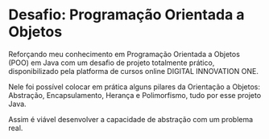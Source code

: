 # Desafio: Programação Orientada a Objetos

Reforçando meu conhecimento em Programação Orientada a Objetos (POO) em Java com um desafio de projeto totalmente prático, disponibilizado pela platforma de cursos online DIGITAL INNOVATION ONE.

Nele foi possível colocar em prática alguns pilares da Orientação a Objetos: Abstração, Encapsulamento, Herança e Polimorfismo, tudo por esse projeto Java.

Assim é viável desenvolver a capacidade de abstração com um problema real.
